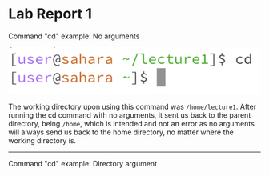 # Lab Report 1
Command "cd" example: No arguments

![Image](/lab1images/l1cd1.png)

The working directory upon using this command was `/home/lecture1`. After running the cd command with no arguments, it sent us back to the parent directory, being `/home`, which is intended and not an error as no arguments will always send us back to the home directory, no matter where the working directory is. 

***

Command "cd" example: Directory argument
